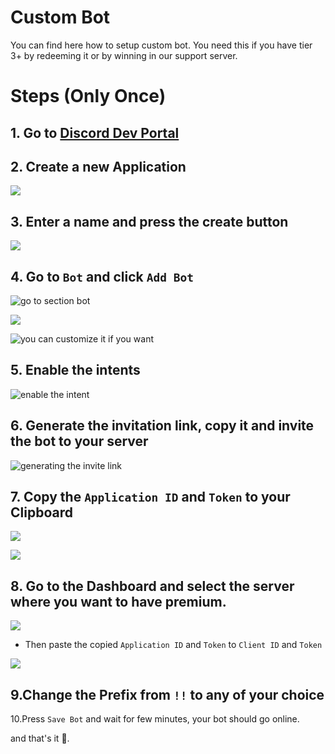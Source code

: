 # Custom Bot
You can find here how to setup custom bot. You need this if you have tier 3+ by redeeming it or by winning in our support server.

# Steps (Only Once)
## 1. Go to [Discord Dev Portal](https://discord.com/developers/applications)


## 2. Create a new Application

![](https://i.imgur.com/VcKrqRi.png)


## 3. Enter a name and press the create button

![](https://i.imgur.com/5Xv7dk6.png)

## 4. Go to `Bot` and click `Add Bot`
![go to section bot](https://i.imgur.com/zzLXLE3.png)

![](https://i.imgur.com/yFqcwpC.png)

![you can customize it if you want](https://i.imgur.com/f3cOEW2.png)

## 5. Enable the intents
![enable the intent](https://i.imgur.com/Vg5ugu7.png)

## 6. Generate the invitation link, copy it and invite the bot to your server
![generating the invite link](https://i.imgur.com/KpZEmDa.png)

## 7. Copy the `Application ID` and `Token` to your Clipboard
![](https://i.imgur.com/OipIbR1.png)

![](https://i.imgur.com/FR3sH1v.png)

## 8. Go to the Dashboard and select the server where you want to have premium.
![](https://i.imgur.com/A5lqSco.png)

- Then paste the copied `Application ID` and `Token` to `Client ID` and `Token`

![](https://i.imgur.com/xcgBVht.png)

## 9.Change the Prefix from `!!` to any of your choice

10.Press `Save Bot` and wait for few minutes, your bot should go online.

and that's it :tada:.

